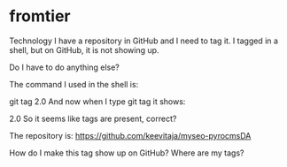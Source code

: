 # fromtier
Technology
I have a repository in GitHub and I need to tag it.
I tagged in a shell, but on GitHub, it is not showing up.

Do I have to do anything else?

The command I used in the shell is:

git tag 2.0
And now when I type git tag it shows:

2.0
So it seems like tags are present, correct?

The repository is: https://github.com/keevitaja/myseo-pyrocmsDA

How do I make this tag show up on GitHub? Where are my tags?
